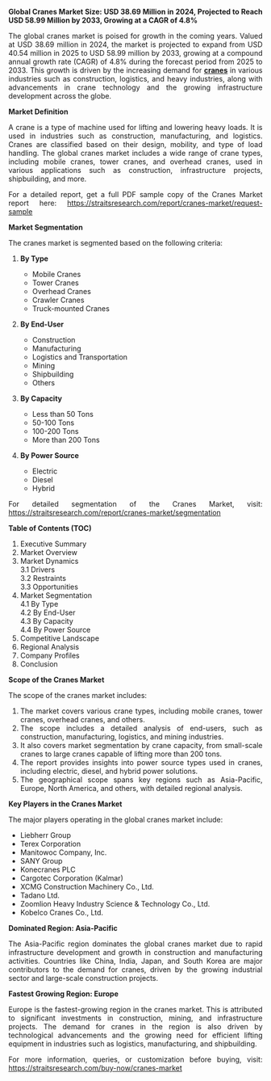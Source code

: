 <p style="text-align: justify;" data-start="64" data-end="193"><strong data-start="64" data-end="193">Global Cranes Market Size: USD 38.69 Million in 2024, Projected to Reach USD 58.99 Million by 2033, Growing at a CAGR of 4.8%</strong></p>
<p style="text-align: justify;" data-start="195" data-end="735">The global cranes market is poised for growth in the coming years. Valued at USD 38.69 million in 2024, the market is projected to expand from USD 40.54 million in 2025 to USD 58.99 million by 2033, growing at a compound annual growth rate (CAGR) of 4.8% during the forecast period from 2025 to 2033. This growth is driven by the increasing demand for <strong><a href="https://straitsresearch.com/report/cranes-market">cranes</a></strong> in various industries such as construction, logistics, and heavy industries, along with advancements in crane technology and the growing infrastructure development across the globe.</p>
<p style="text-align: justify;" data-start="737" data-end="758"><strong data-start="737" data-end="758">Market Definition</strong></p>
<p style="text-align: justify;" data-start="760" data-end="1213">A crane is a type of machine used for lifting and lowering heavy loads. It is used in industries such as construction, manufacturing, and logistics. Cranes are classified based on their design, mobility, and type of load handling. The global cranes market includes a wide range of crane types, including mobile cranes, tower cranes, and overhead cranes, used in various applications such as construction, infrastructure projects, shipbuilding, and more.</p>
<p style="text-align: justify;" data-start="1215" data-end="1429">For a detailed report, get a full PDF sample copy of the Cranes Market report here: <a href="https://straitsresearch.com/report/cranes-market/request-sample" target="_new" rel="noopener" data-start="1299" data-end="1429">https://straitsresearch.com/report/cranes-market/request-sample</a></p>
<p style="text-align: justify;" data-start="1431" data-end="1454"><strong data-start="1431" data-end="1454">Market Segmentation</strong></p>
<p style="text-align: justify;" data-start="1456" data-end="1637">The cranes market is segmented based on the following criteria:</p>
<ol style="text-align: justify;" data-start="1704" data-end="2119">
<li data-start="1704" data-end="1822">
<p data-start="1707" data-end="1718"><strong data-start="1707" data-end="1718">By Type</strong></p>
<ul data-start="1722" data-end="1822">
<li data-start="1722" data-end="1737">Mobile Cranes</li>
<li data-start="1741" data-end="1755">Tower Cranes</li>
<li data-start="1759" data-end="1776">Overhead Cranes</li>
<li data-start="1780" data-end="1796">Crawler Cranes</li>
<li data-start="1800" data-end="1822">Truck-mounted Cranes</li>
</ul>
</li>
<li data-start="1824" data-end="1955">
<p data-start="1827" data-end="1842"><strong data-start="1827" data-end="1842">By End-User</strong></p>
<ul data-start="1846" data-end="1955">
<li data-start="1846" data-end="1860">Construction</li>
<li data-start="1864" data-end="1879">Manufacturing</li>
<li data-start="1883" data-end="1913">Logistics and Transportation</li>
<li data-start="1917" data-end="1925">Mining</li>
<li data-start="1929" data-end="1943">Shipbuilding</li>
<li data-start="1947" data-end="1955">Others</li>
</ul>
</li>
<li data-start="1957" data-end="2057">
<p data-start="1960" data-end="1975"><strong data-start="1960" data-end="1975">By Capacity</strong></p>
<ul data-start="1979" data-end="2057">
<li data-start="1979" data-end="1998">Less than 50 Tons</li>
<li data-start="2002" data-end="2015">50-100 Tons</li>
<li data-start="2019" data-end="2033">100-200 Tons</li>
<li data-start="2037" data-end="2057">More than 200 Tons</li>
</ul>
</li>
<li data-start="2059" data-end="2119">
<p data-start="2062" data-end="2081"><strong data-start="2062" data-end="2081">By Power Source</strong></p>
<ul data-start="2085" data-end="2119">
<li data-start="2085" data-end="2095">Electric</li>
<li data-start="2099" data-end="2107">Diesel</li>
<li data-start="2111" data-end="2119">Hybrid</li>
</ul>
</li>
</ol>
<p style="text-align: justify;" data-start="1456" data-end="1637">For detailed segmentation of the Cranes Market, visit: <a href="https://straitsresearch.com/report/cranes-market/segmentation" target="_new" rel="noopener" data-start="1511" data-end="1637">https://straitsresearch.com/report/cranes-market/segmentation</a></p>
<p style="text-align: justify;" data-start="2121" data-end="2148"><strong data-start="2121" data-end="2148">Table of Contents (TOC)</strong></p>
<ol style="text-align: justify;" data-start="2150" data-end="2469">
<li data-start="2150" data-end="2172">Executive Summary</li>
<li data-start="2173" data-end="2193">Market Overview</li>
<li data-start="2194" data-end="2274">Market Dynamics<br data-start="2212" data-end="2215" />3.1 Drivers<br data-start="2229" data-end="2232" />3.2 Restraints<br data-start="2249" data-end="2252" />3.3 Opportunities</li>
<li data-start="2275" data-end="2383">Market Segmentation<br data-start="2297" data-end="2300" />4.1 By Type<br data-start="2314" data-end="2317" />4.2 By End-User<br data-start="2335" data-end="2338" />4.3 By Capacity<br data-start="2356" data-end="2359" />4.4 By Power Source</li>
<li data-start="2384" data-end="2410">Competitive Landscape</li>
<li data-start="2411" data-end="2433">Regional Analysis</li>
<li data-start="2434" data-end="2455">Company Profiles</li>
<li data-start="2456" data-end="2469">Conclusion</li>
</ol>
<p style="text-align: justify;" data-start="2471" data-end="2501"><strong data-start="2471" data-end="2501">Scope of the Cranes Market</strong></p>
<p style="text-align: justify;" data-start="2503" data-end="2543">The scope of the cranes market includes:</p>
<ol style="text-align: justify;" data-start="2545" data-end="3179">
<li data-start="2545" data-end="2654">The market covers various crane types, including mobile cranes, tower cranes, overhead cranes, and others.</li>
<li data-start="2655" data-end="2781">The scope includes a detailed analysis of end-users, such as construction, manufacturing, logistics, and mining industries.</li>
<li data-start="2782" data-end="2917">It also covers market segmentation by crane capacity, from small-scale cranes to large cranes capable of lifting more than 200 tons.</li>
<li data-start="2918" data-end="3045">The report provides insights into power source types used in cranes, including electric, diesel, and hybrid power solutions.</li>
<li data-start="3046" data-end="3179">The geographical scope spans key regions such as Asia-Pacific, Europe, North America, and others, with detailed regional analysis.</li>
</ol>
<p style="text-align: justify;" data-start="3181" data-end="3217"><strong data-start="3181" data-end="3217">Key Players in the Cranes Market</strong></p>
<p style="text-align: justify;" data-start="3219" data-end="3283">The major players operating in the global cranes market include:</p>
<ul style="text-align: justify;" data-start="3285" data-end="3547">
<li data-start="3285" data-end="3301">Liebherr Group</li>
<li data-start="3302" data-end="3321">Terex Corporation</li>
<li data-start="3322" data-end="3347">Manitowoc Company, Inc.</li>
<li data-start="3348" data-end="3360">SANY Group</li>
<li data-start="3361" data-end="3377">Konecranes PLC</li>
<li data-start="3378" data-end="3409">Cargotec Corporation (Kalmar)</li>
<li data-start="3410" data-end="3449">XCMG Construction Machinery Co., Ltd.</li>
<li data-start="3450" data-end="3463">Tadano Ltd.</li>
<li data-start="3464" data-end="3520">Zoomlion Heavy Industry Science &amp; Technology Co., Ltd.</li>
<li data-start="3521" data-end="3547">Kobelco Cranes Co., Ltd.</li>
</ul>
<p style="text-align: justify;" data-start="3549" data-end="3583"><strong data-start="3549" data-end="3583">Dominated Region: Asia-Pacific</strong></p>
<p style="text-align: justify;" data-start="3585" data-end="3920">The Asia-Pacific region dominates the global cranes market due to rapid infrastructure development and growth in construction and manufacturing activities. Countries like China, India, Japan, and South Korea are major contributors to the demand for cranes, driven by the growing industrial sector and large-scale construction projects.</p>
<p style="text-align: justify;" data-start="3922" data-end="3956"><strong data-start="3922" data-end="3956">Fastest Growing Region: Europe</strong></p>
<p style="text-align: justify;" data-start="3958" data-end="4316">Europe is the fastest-growing region in the cranes market. This is attributed to significant investments in construction, mining, and infrastructure projects. The demand for cranes in the region is also driven by technological advancements and the growing need for efficient lifting equipment in industries such as logistics, manufacturing, and shipbuilding.</p>
<p style="text-align: justify;" data-start="4318" data-end="4490" data-is-last-node="" data-is-only-node="">For more information, queries, or customization before buying, visit: <a href="https://straitsresearch.com/buy-now/cranes-market" target="_new" rel="noopener" data-start="4388" data-end="4490" data-is-last-node="">https://straitsresearch.com/buy-now/cranes-market</a></p>

